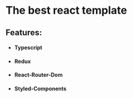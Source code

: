 # The best react template
## Features:
* #### Typescript
* #### Redux
* #### React-Router-Dom
* #### Styled-Components

